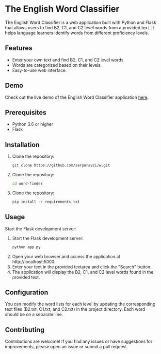 # The English Word Classifier

The English Word Classifier is a web application built with Python and Flask that allows users to find B2, C1, and C2 level words from a provided text. It helps language learners identify words from different proficiency levels.

## Features

- Enter your own text and find B2, C1, and C2 level words.
- Words are categorized based on their levels.
- Easy-to-use web interface.

## Demo

Check out the live demo of the English Word Classifier application [here](https://sarperavci.com/demos/wordClassifier).
## Prerequisites

- Python 3.6 or higher
- Flask

## Installation

1. Clone the repository:
   ```bash
   git clone https://github.com/sarperavci/w.git
2. Clone the repository:
    ```bash
    cd word-finder
3. Clone the repository:
      ```bash
    pip install -r requirements.txt

## Usage
Start the Flask development server:


1. Start the Flask development server:
   ```bash
   python app.py
2. Open your web browser and access the application at http://localhost:5000.
3. Enter your text in the provided textarea and click the "Search" button.
4. The application will display the B2, C1, and C2 level words found in the provided text.


## Configuration
You can modify the word lists for each level by updating the corresponding text files (B2.txt, C1.txt, and C2.txt) in the project directory. Each word should be on a separate line.

## Contributing
Contributions are welcome! If you find any issues or have suggestions for improvements, please open an issue or submit a pull request.
